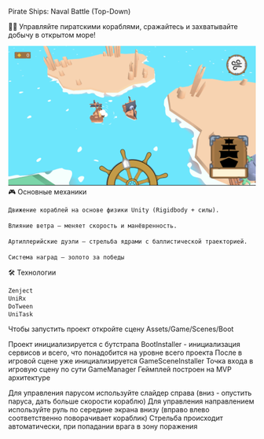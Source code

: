 Pirate Ships: Naval Battle (Top-Down)

🏴‍☠️ Управляйте пиратскими кораблями, сражайтесь и захватывайте добычу в открытом море!

![Gameplay Screenshot](/screen.png)
🎮 Основные механики
    
    Движение кораблей на основе физики Unity (Rigidbody + силы).
    
    Влияние ветра – меняет скорость и манёвренность.
    
    Артиллерийские дуэли – стрельба ядрами с баллистической траекторией.
    
    Система наград – золото за победы

🛠 Технологии 
    
    Zenject
    UniRx
    DoTween
    UniTask

Чтобы запустить проект откройте сцену Assets/Game/Scenes/Boot

Проект инициализируется с бутстрапа BootInstaller - инициализация сервисов и всего, что понадобится на уровне всего проекта
После в игровой сцене уже инициализируется GameSceneInstaller
Точка входа в игровую сцену по сути GameManager
Геймплей построен на MVP архитектуре

Для управления парусом используйте слайдер справа (вниз - опустить паруса, дать больше скорости кораблю)
Для управления направлением используйте руль по середине экрана внизу (вправо влево соответственно поворачивает кораблик)
Стрельба происходит автоматически, при попадании врага в зону поражения
